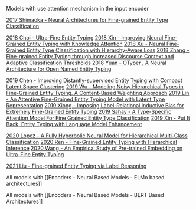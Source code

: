 Models with use attention mechanism in the input encoder

[2017 Shimaoka - Neural Architectures for Fine-grained Entity Type Classification](obsidian://open?vault=Entity_typing_sota&file=paper%2F2017%20Shimaoka%20-%20Neural%20Architectures%20for%20Fine-grained%20Entity%20Type%20Classification)

[2018 Choi - Ultra-Fine Entity Typing](obsidian://open?vault=Entity_typing_sota&file=paper%2F2018%20Choi%20-%20Ultra-Fine%20Entity%20Typing)
[2018 Xin - Improving Neural Fine-Grained Entity Typing with Knowledge Attention](obsidian://open?vault=Entity_typing_sota&file=paper%2F2018%20Xin%20-%20Improving%20Neural%20Fine-Grained%20Entity%20Typing%20with%20Knowledge%20Attention)
[2018 Xu - Neural Fine-Grained Entity Type Classification with Hierarchy-Aware Loss](obsidian://open?vault=Entity_typing_sota&file=paper%2F2018%20Xu%20-%20Neural%20Fine-Grained%20Entity%20Type%20Classification%20with%20Hierarchy-Aware%20Loss)
[2018 Zhang - Fine-grained Entity Typing through Increased Discourse Context and Adaptive Classification Thresholds](obsidian://open?vault=Entity_typing_sota&file=paper%2F2018%20Zhang%20-%20Fine-grained%20Entity%20Typing%20through%20Increased%20Discourse%20Context%20and%20Adaptive%20Classification%20Thresholds)
[2018 Yuan - OTyper , A Neural Architecture for Open Named Entity Typing](obsidian://open?vault=Entity_typing_sota&file=paper%2F2018%20Yuan%20-%20OTyper%20%2C%20A%20Neural%20Architecture%20for%20Open%20Named%20Entity%20Typing)

[2019 Chen - Improving Distantly-supervised Entity Typing with Compact Latent Space Clustering](obsidian://open?vault=Entity_typing_sota&file=paper%2F2019%20Chen%20-%20Improving%20Distantly-supervised%20Entity%20Typing%20with%20Compact%20Latent%20Space%20Clustering)
[2019 Wu - Modeling Noisy Hierarchical Types in Fine-Grained Entity Typing, A Content-Based Weighting Approach](obsidian://open?vault=Entity_typing_sota&file=paper%2F2019%20Wu%20-%20Modeling%20Noisy%20Hierarchical%20Types%20in%20Fine-Grained%20Entity%20Typing%2C%20A%20Content-Based%20Weighting%20Approach)
[2019 Lin - An Attentive Fine-Grained Entity Typing Model with Latent Type Representation](obsidian://open?vault=Entity_typing_sota&file=paper%2F2019%20Lin%20-%20An%20Attentive%20Fine-Grained%20Entity%20Typing%20Model%20with%20Latent%20Type%20Representation)
[2019 Xiong - Imposing Label-Relational Inductive Bias for Extremely Fine-Grained Entity Typing](obsidian://open?vault=Entity_typing_sota&file=paper%2F2019%20Xiong%20-%20Imposing%20Label-Relational%20Inductive%20Bias%20for%20Extremely%20Fine-Grained%20Entity%20Typing)
[2019 Sahay - A Type-Specific Attention Model For Fine Grained Entity Type Classification](obsidian://open?vault=Entity_typing_sota&file=paper%2F2019%20Sahay%20-%20A%20Type-Specific%20Attention%20Model%20For%20Fine%20Grained%20Entity%20Type%20Classification)
[2019 Xin - Put It Back, Entity Typing with Language Model Enhancement](obsidian://open?vault=Entity_typing_sota&file=paper%2F2019%20Xin%20-%20Put%20It%20Back%2C%20Entity%20Typing%20with%20Language%20Model%20Enhancement)

[2020 Lopez - A Fully Hyperbolic Neural Model for Hierarchical Multi-Class Classification](obsidian://open?vault=Entity_typing_sota&file=paper%2F2020%20Lopez%20-%20A%20Fully%20Hyperbolic%20Neural%20Model%20for%20Hierarchical%20Multi-Class%20Classification)
[2020 Ren - Fine-Grained Entity Typing with Hierarchical Inference](obsidian://open?vault=Entity_typing_sota&file=paper%2F2020%20Ren%20-%20Fine-Grained%20Entity%20Typing%20with%20Hierarchical%20Inference)
[2020 Wang - An Empirical Study of Pre-trained Embedding on Ultra-Fine Entity Typing](obsidian://open?vault=Entity_typing_sota&file=paper%2F2020%20Wang%20-%20An%20Empirical%20Study%20of%20Pre-trained%20Embedding%20on%20Ultra-Fine%20Entity%20Typing)

[2021 Liu - Fine-grained Entity Typing via Label Reasoning](obsidian://open?vault=Entity_typing_sota&file=paper%2F2021%20Liu%20-%20Fine-grained%20Entity%20Typing%20via%20Label%20Reasoning)

All models with [[Encoders - Neural Based Models - ELMo based architectures]]

All models with [[Encoders - Neural Based Models - BERT Based Architectures]]